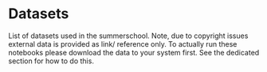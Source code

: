 # Datasets

List of datasets used in the summerschool. Note, due to copyright issues external data is provided as link/ reference only. To actually run these notebooks please download the data to your system first. See the dedicated section for how to do this.
